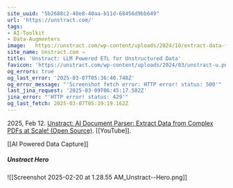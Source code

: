 ```yaml
---
site_uuid: "5b2688c2-40e8-40aa-b11d-68456d9bb649"
url: 'https://unstract.com/'
tags:
- AI-Toolkit
- Data-Augmenters
image:   https://unstract.com/wp-content/uploads/2024/10/extract-data-from-documents-with-unstract.png
site_name: Unstract.com →
title: 'Unstract: LLM Powered ETL for Unstructured Data'
favicon: 'https://unstract.com/wp-content/uploads/2024/03/unstract-u.png'
og_errors: true
og_last_error: '2025-03-07T05:36:40.748Z'
og_error_message: "'Screenshot fetch error: HTTP error! status: 500'"
last_jina_request: '2025-03-09T06:45:17.582Z'
jina_error: "'HTTP error! status: 429'"
og_last_fetch: 2025-03-07T05:19:19.162Z
---
```

2025, Feb 12. [Unstract: AI Document Parser: Extract Data from Complex PDFs at Scale! (Open Source)](https://youtu.be/Ymq8o7FSoVc?si=5VZE2VbjqdF_-dgO). [[YouTube]].

[[AI Powered Data Capture]]

##### Unstract Hero
![[Screenshot 2025-02-20 at 1.28.55 AM_Unstract--Hero.png]]
